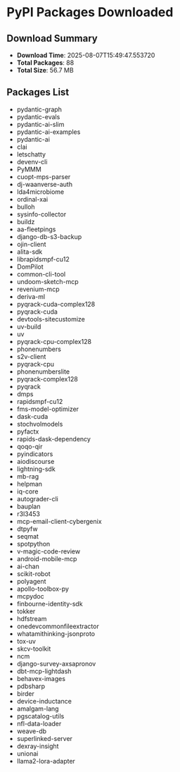 # PyPI Packages Downloaded

## Download Summary
- **Download Time**: 2025-08-07T15:49:47.553720
- **Total Packages**: 88
- **Total Size**: 56.7 MB

## Packages List
- pydantic-graph
- pydantic-evals
- pydantic-ai-slim
- pydantic-ai-examples
- pydantic-ai
- clai
- letschatty
- devenv-cli
- PyMMM
- cuopt-mps-parser
- dj-waanverse-auth
- lda4microbiome
- ordinal-xai
- bulloh
- sysinfo-collector
- buildz
- aa-fleetpings
- django-db-s3-backup
- ojin-client
- alita-sdk
- librapidsmpf-cu12
- DomPilot
- common-cli-tool
- undoom-sketch-mcp
- revenium-mcp
- deriva-ml
- pyqrack-cuda-complex128
- pyqrack-cuda
- devtools-sitecustomize
- uv-build
- uv
- pyqrack-cpu-complex128
- phonenumbers
- s2v-client
- pyqrack-cpu
- phonenumberslite
- pyqrack-complex128
- pyqrack
- dmps
- rapidsmpf-cu12
- fms-model-optimizer
- dask-cuda
- stochvolmodels
- pyfactx
- rapids-dask-dependency
- qoqo-qir
- pyindicators
- aiodiscourse
- lightning-sdk
- mb-rag
- helpman
- iq-core
- autograder-cli
- bauplan
- r3l3453
- mcp-email-client-cybergenix
- dtpyfw
- seqmat
- spotpython
- v-magic-code-review
- android-mobile-mcp
- ai-chan
- scikit-robot
- polyagent
- apollo-toolbox-py
- mcpydoc
- finbourne-identity-sdk
- tokker
- hdfstream
- onedevcommonfileextractor
- whatamithinking-jsonproto
- tox-uv
- skcv-toolkit
- ncm
- django-survey-axsapronov
- dbt-mcp-lightdash
- behavex-images
- pdbsharp
- birder
- device-inductance
- amalgam-lang
- pgscatalog-utils
- nfl-data-loader
- weave-db
- superlinked-server
- dexray-insight
- unionai
- llama2-lora-adapter
